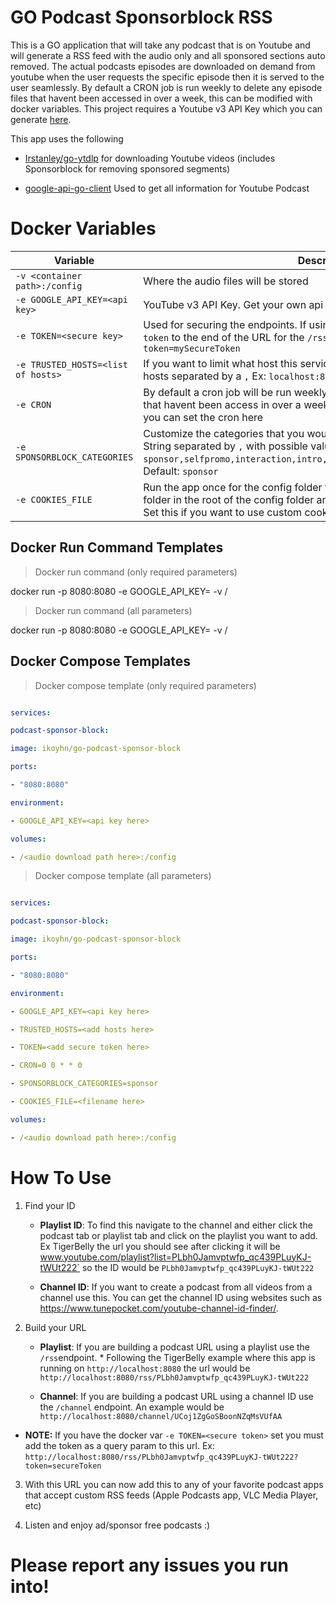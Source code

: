 
# GO Podcast Sponsorblock RSS

  

This is a GO application that will take any podcast that is on Youtube and will generate a RSS feed with the audio only and all sponsored sections auto removed. The actual podcasts episodes are downloaded on demand from youtube when the user requests the specific episode then it is served to the user seamlessly. By default a CRON job is run weekly to delete any episode files that havent been accessed in over a week, this can be modified with docker variables. This project requires a Youtube v3 API Key which you can generate [here](https://developers.google.com/youtube/v3/getting-started).

  

  

This app uses the following

* [Irstanley/go-ytdlp](https://github.com/lrstanley/go-ytdlp) for downloading Youtube videos (includes Sponsorblock for removing sponsored segments)

* [google-api-go-client](https://github.com/googleapis/google-api-go-client) Used to get all information for Youtube Podcast

  

# Docker Variables
|Variable| Description | Required |
|--|--|--|
| `-v <container path>:/config` | Where the audio files will be stored | Yes |
| `-e GOOGLE_API_KEY=<api key>` | YouTube v3 API Key. Get your own api key [here](https://developers.google.com/youtube/v3/getting-started)| Yes |
| `-e TOKEN=<secure key>` | Used for securing the endpoints. If using this you must add the query param `token` to the end of the URL for the `/rss` endpoint request ex.`?token=mySecureToken` | No |
| `-e TRUSTED_HOSTS=<list of hosts>` | If you want to limit what host this service can be called from. Can be a list of hosts separated by a `,` Ex: `localhost:8080,https://podcast.com` | No |
| `-e CRON` | By default a cron job will be run weekly to delete any podcast episode files that havent been access in over a week, if you want to modify when this runs you can set the cron here | No |
| `-e SPONSORBLOCK_CATEGORIES` | Customize the categories that you would like to remove from your podcasts. String separated by `,` with possible values `sponsor,selfpromo,interaction,intro,outro,preview,music_offtopic,filler`. Default: `sponsor` | No |
| `-e COOKIES_FILE` | Run the app once for the config folder to be created then store your cookies folder in the root of the config folder and set the filename for the docker var. Set this if you want to use custom cookies for YT-DLP| No |
  

## Docker Run Command Templates

> Docker run command (only required parameters)

  

docker run -p 8080:8080 -e GOOGLE_API_KEY=<api key here> -v /<audio download path here>:/config ikoyhn/go-podcast-sponsor-block

> Docker run command (all parameters)

  

docker run -p 8080:8080 -e GOOGLE_API_KEY=<api key here> -v /<audio download path here>:/config -e TRUSTED_HOSTS=<add hosts here> -e TOKEN=<add secure token here> -e CRON="0 0 * * 0" -e SPONSORBLOCK_CATEGORIES="sponsor" ikoyhn/go-podcast-sponsor-block

  

## Docker Compose Templates

> Docker compose template (only required parameters)

```yaml

services:

podcast-sponsor-block:

image: ikoyhn/go-podcast-sponsor-block

ports:

- "8080:8080"

environment:

- GOOGLE_API_KEY=<api key here>

volumes:

- /<audio download path here>:/config

```

  

> Docker compose template (all parameters)

```yaml

services:

podcast-sponsor-block:

image: ikoyhn/go-podcast-sponsor-block

ports:

- "8080:8080"

environment:

- GOOGLE_API_KEY=<api key here>

- TRUSTED_HOSTS=<add hosts here>

- TOKEN=<add secure token here>

- CRON=0 0 * * 0

- SPONSORBLOCK_CATEGORIES=sponsor

- COOKIES_FILE=<filename here>

volumes:

- /<audio download path here>:/config

```

  

# How To Use

  

 1. Find your ID
	-  **Playlist ID**: To find this navigate to the channel and either click the podcast tab or playlist tab and click on the playlist you want to add. Ex TigerBelly the url you should see after clicking it will be www.youtube.com/playlist?list=PLbh0Jamvptwfp_qc439PLuyKJ-tWUt222` so the ID would be `PLbh0Jamvptwfp_qc439PLuyKJ-tWUt222`
			
	 - **Channel ID**: If you want to create a podcast from all videos from a channel use this. You can get the channel ID using websites such as https://www.tunepocket.com/youtube-channel-id-finder/.

  

2. Build your URL
	-  **Playlist**: If you are building a podcast URL using a playlist use the `/rss`endpoint. * Following the TigerBelly example where this app is running on `http://localhost:8080` the url would be `http://localhost:8080/rss/PLbh0Jamvptwfp_qc439PLuyKJ-tWUt222`
			
	 - **Channel**: If you are building a podcast URL using a channel ID use the `/channel` endpoint. An example would be `http://localhost:8080/channel/UCoj1ZgGoSBoonNZqMsVUfAA`

*  **NOTE:** If you have the docker var `-e TOKEN=<secure token>` set you must add the token as a query param to this url. Ex: `http://localhost:8080/rss/PLbh0Jamvptwfp_qc439PLuyKJ-tWUt222?token=secureToken`

  

3. With this URL you can now add this to any of your favorite podcast apps that accept custom RSS feeds (Apple Podcasts app, VLC Media Player, etc)

  

4. Listen and enjoy ad/sponsor free podcasts :)


# Please report any issues you run into!

